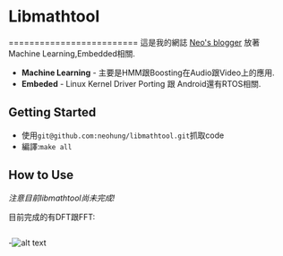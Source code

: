# Libmathtool
=========================
這是我的網誌 [Neo's blogger](http://iamhahar.blogspot.tw/) 放著Machine Learning,Embedded相關.

* **Machine Learning** - 主要是HMM跟Boosting在Audio跟Video上的應用.
* **Embeded** - Linux Kernel Driver Porting 跟 Android還有RTOS相關.

## Getting Started
* 使用`git@github.com:neohung/libmathtool.git`抓取code
* 編譯:`make all`

## How to Use
*注意目前libmathtool尚未完成!*

目前完成的有DFT跟FFT:

```

```


-![alt text](http://3.bp.blogspot.com/-kLd0VbVOFOk/T5R6jREfDFI/AAAAAAAAANA/YK7spn6JwJQ/s1600/1.JPG "Lucas-Kanade Optical Flow的圖")